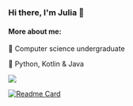 ### Hi there, I'm Julia 👋
  
#### More about me:
  
🔭 Computer science undergraduate

🌱 Python, Kotlin & Java

  <img src="https://github-readme-stats.vercel.app/api/top-langs/?username=campanula&hide=jupyter notebook&theme=dark&layout=compact">
  
  [![Readme Card](https://github-readme-stats.vercel.app/api/pin/?username=campanula&repo=AdventOfCode2021&theme=dark)](https://github.com/campanula/AdventOfCode2021)
<!--
**campanula/campanula** is a ✨ _special_ ✨ repository because its `README.md` (this file) appears on your GitHub profile.

Here are some ideas to get you started:

- 🔭 I’m currently working on ...
- 🌱 I’m currently learning ...
- 👯 I’m looking to collaborate on ...
- 🤔 I’m looking for help with ...
- 💬 Ask me about ...
- 📫 How to reach me: ...
- 😄 Pronouns: ...
- ⚡ Fun fact: ...
-->
